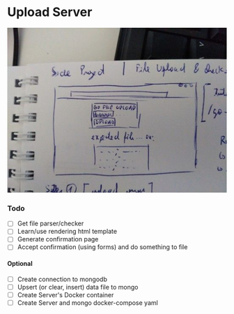 # Upload Server

![upload layout](UYsFAHP.jpeg)

### Todo
- [ ] Get file parser/checker
- [ ] Learn/use rendering html template
- [ ] Generate confirmation page
- [ ] Accept confirmation (using forms) and do something to file
#### Optional
- [ ] Create connection to mongodb
- [ ] Upsert (or clear, insert) data file to mongo
- [ ] Create Server's Docker container 
- [ ] Create Server and mongo docker-compose yaml
